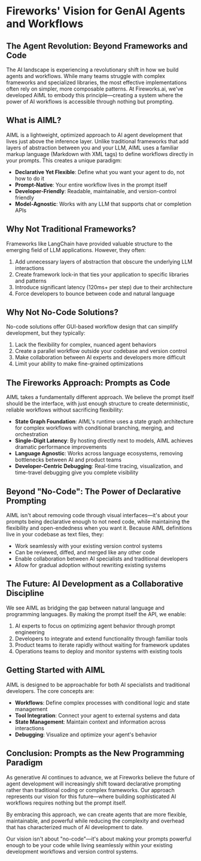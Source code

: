 # Fireworks' Vision for GenAI Agents and Workflows

## The Agent Revolution: Beyond Frameworks and Code

The AI landscape is experiencing a revolutionary shift in how we build agents and workflows. While many teams struggle with complex frameworks and specialized libraries, the most effective implementations often rely on simpler, more composable patterns. At Fireworks.ai, we've developed AIML to embody this principle—creating a system where the power of AI workflows is accessible through nothing but prompting.

## What is AIML?

AIML is a lightweight, optimized approach to AI agent development that lives just above the inference layer. Unlike traditional frameworks that add layers of abstraction between you and your LLM, AIML uses a familiar markup language (Markdown with XML tags) to define workflows directly in your prompts. This creates a unique paradigm:

- **Declarative Yet Flexible**: Define what you want your agent to do, not how to do it
- **Prompt-Native**: Your entire workflow lives in the prompt itself
- **Developer-Friendly**: Readable, maintainable, and version-control friendly
- **Model-Agnostic**: Works with any LLM that supports chat or completion APIs

## Why Not Traditional Frameworks?

Frameworks like LangChain have provided valuable structure to the emerging field of LLM applications. However, they often:

1. Add unnecessary layers of abstraction that obscure the underlying LLM interactions
2. Create framework lock-in that ties your application to specific libraries and patterns
3. Introduce significant latency (120ms+ per step) due to their architecture 
4. Force developers to bounce between code and natural language

## Why Not No-Code Solutions?

No-code solutions offer GUI-based workflow design that can simplify development, but they typically:

1. Lack the flexibility for complex, nuanced agent behaviors
2. Create a parallel workflow outside your codebase and version control
3. Make collaboration between AI experts and developers more difficult
4. Limit your ability to make fine-grained optimizations

## The Fireworks Approach: Prompts as Code

AIML takes a fundamentally different approach. We believe the prompt itself should be the interface, with just enough structure to create deterministic, reliable workflows without sacrificing flexibility:

- **State Graph Foundation**: AIML's runtime uses a state graph architecture for complex workflows with conditional branching, merging, and orchestration
- **Single-Digit Latency**: By hosting directly next to models, AIML achieves dramatic performance improvements
- **Language Agnostic**: Works across language ecosystems, removing bottlenecks between AI and product teams
- **Developer-Centric Debugging**: Real-time tracing, visualization, and time-travel debugging give you complete visibility

## Beyond "No-Code": The Power of Declarative Prompting

AIML isn't about removing code through visual interfaces—it's about your prompts being declarative enough to not need code, while maintaining the flexibility and open-endedness when you want it. Because AIML definitions live in your codebase as text files, they:

- Work seamlessly with your existing version control systems
- Can be reviewed, diffed, and merged like any other code
- Enable collaboration between AI specialists and traditional developers
- Allow for gradual adoption without rewriting existing systems

## The Future: AI Development as a Collaborative Discipline

We see AIML as bridging the gap between natural language and programming languages. By making the prompt itself the API, we enable:

1. AI experts to focus on optimizing agent behavior through prompt engineering
2. Developers to integrate and extend functionality through familiar tools
3. Product teams to iterate rapidly without waiting for framework updates
4. Operations teams to deploy and monitor systems with existing tools

## Getting Started with AIML

AIML is designed to be approachable for both AI specialists and traditional developers. The core concepts are:

- **Workflows**: Define complex processes with conditional logic and state management
- **Tool Integration**: Connect your agent to external systems and data
- **State Management**: Maintain context and information across interactions
- **Debugging**: Visualize and optimize your agent's behavior

## Conclusion: Prompts as the New Programming Paradigm

As generative AI continues to advance, we at Fireworks believe the future of agent development will increasingly shift toward declarative prompting rather than traditional coding or complex frameworks. Our approach represents our vision for this future—where building sophisticated AI workflows requires nothing but the prompt itself.

By embracing this approach, we can create agents that are more flexible, maintainable, and powerful while reducing the complexity and overhead that has characterized much of AI development to date.

Our vision isn't about "no-code"—it's about making your prompts powerful enough to be your code while living seamlessly within your existing development workflows and version control systems.